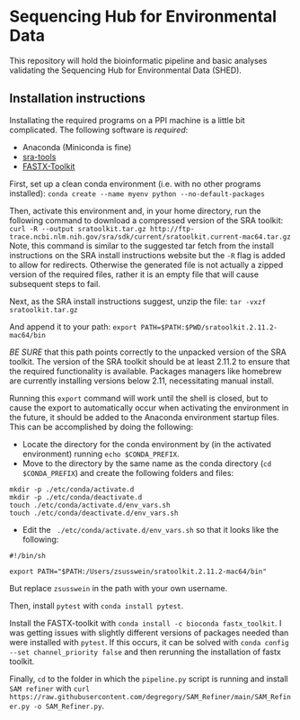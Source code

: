 # Sequencing Hub for Environmental Data 

This repository will hold the bioinformatic pipeline and basic analyses 
validating  the Sequencing Hub for Environmental Data (SHED).

## Installation instructions

Installating the required programs on a PPI machine is a little bit
complicated. The following software is *required*:
- Anaconda (Miniconda is fine)
- [sra-tools](https://github.com/ncbi/sra-tools/wiki/02.-Installing-SRA-Toolkit)
- [FASTX-Toolkit](http://hannonlab.cshl.edu/fastx_toolkit/)

First, set up a clean conda environment (i.e. with no other programs
installed):
`conda create --name myenv python --no-default-packages`

Then, activate this environment and, in your home directory, run the following
command to download a compressed version of the SRA toolkit:
`curl -R --output sratoolkit.tar.gz
http://ftp-trace.ncbi.nlm.nih.gov/sra/sdk/current/sratoolkit.current-mac64.tar.gz`
Note, this command is similar to the suggested tar fetch from the install
instructions on the SRA install instructions website but the `-R` flag is added to allow for redirects.
Otherwise the generated file is not actually a zipped version of the required
files, rather it is an empty file that will cause subsequent steps to fail.

Next, as the SRA install instructions suggest, unzip the file:
`tar -vxzf sratoolkit.tar.gz`

And append it to your path:
`export PATH=$PATH:$PWD/sratoolkit.2.11.2-mac64/bin`

*BE SURE* that this path points correctly to the unpacked version of the SRA
toolkit. The version of the SRA toolkit should be at least 2.11.2 to ensure
that the required functionality is available. Packages managers like homebrew
are currently installing versions below 2.11, necessitating manual install.

Running this `export` command will work until the shell is closed, but to cause
the export to automatically occur when activating the environment in the future, it should be added to the Anaconda
environment startup files.
This can be accomplished by doing the following:

- Locate the directory for the conda environment by (in the activated
  environment) running `echo $CONDA_PREFIX`.
- Move to the directory by the same name as the conda directory (`cd
  $CONDA_PREFIX`) and create the following folders and files:
```
mkdir -p ./etc/conda/activate.d
mkdir -p ./etc/conda/deactivate.d
touch ./etc/conda/activate.d/env_vars.sh
touch ./etc/conda/deactivate.d/env_vars.sh
```  
- Edit the ` ./etc/conda/activate.d/env_vars.sh` so that it looks like the
  following:
```
#!/bin/sh

export PATH="$PATH:/Users/zsusswein/sratoolkit.2.11.2-mac64/bin"
```
But replace `zsusswein` in the path with your own username.

Then, install `pytest` with `conda install pytest`.

Install the FASTX-toolkit with `conda install -c bioconda
fastx_toolkit`. I was getting issues with slightly different versions of
packages needed than were installed with `pytest`. If this occurs, it can be
solved with `conda config --set channel_priority false` and then rerunning the
installation of fastx toolkit.

Finally, `cd` to the folder in which the `pipeline.py` script is running and 
install `SAM refiner` 
with `curl https://raw.githubusercontent.com/degregory/SAM_Refiner/main/SAM_Refiner.py -o SAM_Refiner.py`.
 

 
